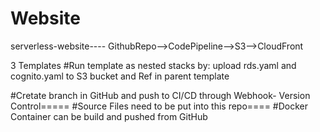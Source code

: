 # Website
serverless-website----
GithubRepo-->CodePipeline-->S3-->CloudFront

3 Templates
#Run template as nested stacks by:
upload rds.yaml and cognito.yaml to S3 bucket and Ref in parent template

#Cretate branch in GitHub and push to CI/CD through Webhook- Version Control=====
#Source Files need to be put into this repo====
#Docker Container can be build and pushed from GitHub
